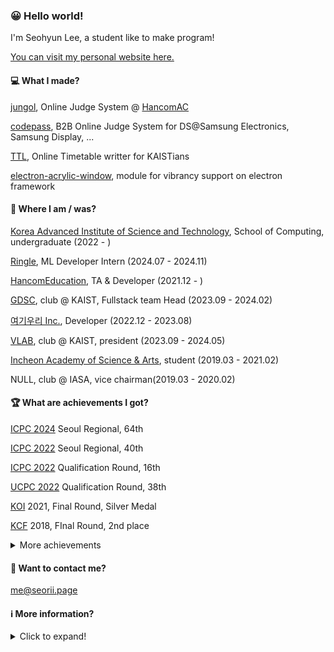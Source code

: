 ### 😀 Hello world!

I'm Seohyun Lee, a student like to make program!

[You can visit my personal website here.](https://seorii.page)

#### 💻 What I made?

[jungol](http://jungol.co.kr), Online Judge System @ [HancomAC](https://github.com/HancomAC)

[codepass](http://codepass.co.kr), B2B Online Judge System for DS@Samsung Electronics, Samsung Display, ...

[TTL](http://ttl.seorii.page), Online Timetable writter for KAISTians

[electron-acrylic-window](https://github.com/Seo-Rii/electron-acrylic-window), module for vibrancy support on electron framework

#### 📍 Where I am / was?

[Korea Advanced Institute of Science and Technology](https://kaist.ac.kr/), School of Computing, undergraduate (2022 - )

[Ringle](https://ringleplus.com), ML Developer Intern (2024.07 - 2024.11)

[HancomEducation](https://www.hancomac.com/), TA & Developer (2021.12 - )

[GDSC](https://gdsc-kaist.github.io), club @ KAIST, Fullstack team Head (2023.09 - 2024.02)

[여기우리 Inc.](https://herewe.space), Developer (2022.12 - 2023.08)

[VLAB](https://vlab-kaist.github.io), club @ KAIST, president (2023.09 - 2024.05)

[Incheon Academy of Science & Arts](http://iasa.icehs.kr/), student (2019.03 - 2021.02)

NULL, club @ IASA, vice chairman(2019.03 - 2020.02)

#### 🏆 What are achievements I got?

[ICPC 2024](https://icpc.global) Seoul Regional, 64th

[ICPC 2022](https://icpc.global) Seoul Regional, 40th

[ICPC 2022](https://icpc.global) Qualification Round, 16th

[UCPC 2022](https://ucpc.me) Qualification Round, 38th

[KOI](https://koi.or.kr) 2021, Final Round, Silver Medal

[KCF](https://kcf.or.kr) 2018, FInal Round, 2nd place

<details>

<summary>More achievements</summary>

[KOI](https://koi.or.kr) 2021, Qualification Round, Silver Medal

[KOI](https://koi.or.kr) 2019, Final Round, Bronze Medal

[KOI](https://koi.or.kr) 2019, Qualification Round, Silver Medal

[KOI](https://koi.or.kr) 2018, Final Round, Silver Medal

[KOI](https://koi.or.kr) 2018, Qualification Round, Silver Medal
</details>

#### 📨 Want to contact me?

me@seorii.page

#### ℹ️ More information?

<details>
<summary>Click to expand!</summary>
  
[![solved.ac](http://mazassumnida.wtf/api/v2/generate_badge?boj=seorii)](https://solved.ac/seorii)

[![Seo-Rii's github stats](https://github-readme-stats.vercel.app/api?username=Seo-Rii)](https://github.com/anuraghazra/github-readme-stats)

[![Top Langs](https://github-readme-stats.vercel.app/api/top-langs/?username=Seo-Rii)](https://github.com/anuraghazra/github-readme-stats)
</details>

